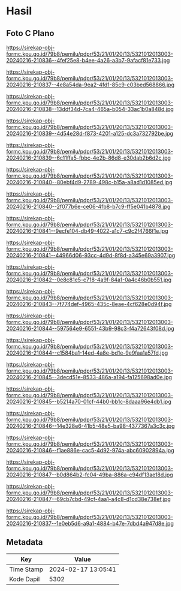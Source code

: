 # Hasil

## Foto C Plano

https://sirekap-obj-formc.kpu.go.id/79b8/pemilu/pdpr/53/21/01/20/13/5321012013003-20240216-210836--4fef25e8-b4ee-4a26-a3b7-9afacf81e733.jpg

https://sirekap-obj-formc.kpu.go.id/79b8/pemilu/pdpr/53/21/01/20/13/5321012013003-20240216-210837--4e8a54da-9ea2-4fd1-85c9-c03bed568866.jpg

https://sirekap-obj-formc.kpu.go.id/79b8/pemilu/pdpr/53/21/01/20/13/5321012013003-20240216-210838--13ddf34d-7ca4-465a-b054-33ac1b0a848d.jpg

https://sirekap-obj-formc.kpu.go.id/79b8/pemilu/pdpr/53/21/01/20/13/5321012013003-20240216-210839--4d54e28d-f873-4201-a125-dc3a732792be.jpg

https://sirekap-obj-formc.kpu.go.id/79b8/pemilu/pdpr/53/21/01/20/13/5321012013003-20240216-210839--6c11ffa5-fbbc-4e2b-86d8-e30dab2b6d2c.jpg

https://sirekap-obj-formc.kpu.go.id/79b8/pemilu/pdpr/53/21/01/20/13/5321012013003-20240216-210840--80ebf4d9-2789-498c-b15a-a8ad1d1085ed.jpg

https://sirekap-obj-formc.kpu.go.id/79b8/pemilu/pdpr/53/21/01/20/13/5321012013003-20240216-210840--2f077b6e-ce06-4fb8-b7c9-ff5e041b4878.jpg

https://sirekap-obj-formc.kpu.go.id/79b8/pemilu/pdpr/53/21/01/20/13/5321012013003-20240216-210841--9ecfe104-db49-4022-a1c7-c9c2f4766f1e.jpg

https://sirekap-obj-formc.kpu.go.id/79b8/pemilu/pdpr/53/21/01/20/13/5321012013003-20240216-210841--44966d06-93cc-4d9d-8f8d-a345e69a3907.jpg

https://sirekap-obj-formc.kpu.go.id/79b8/pemilu/pdpr/53/21/01/20/13/5321012013003-20240216-210842--0e8c81e5-c718-4a9f-84a1-0a4c46b0b551.jpg

https://sirekap-obj-formc.kpu.go.id/79b8/pemilu/pdpr/53/21/01/20/13/5321012013003-20240216-210843--7f774def-4965-435c-8eae-4cf628e0d94f.jpg

https://sirekap-obj-formc.kpu.go.id/79b8/pemilu/pdpr/53/21/01/20/13/5321012013003-20240216-210844--597564e9-6551-43b9-98c3-f4a72643f08d.jpg

https://sirekap-obj-formc.kpu.go.id/79b8/pemilu/pdpr/53/21/01/20/13/5321012013003-20240216-210844--c1584ba1-14ed-4a8e-bd1e-9e9faa1a57fd.jpg

https://sirekap-obj-formc.kpu.go.id/79b8/pemilu/pdpr/53/21/01/20/13/5321012013003-20240216-210845--3decd51e-8533-486a-a194-fa125698ad0e.jpg

https://sirekap-obj-formc.kpu.go.id/79b8/pemilu/pdpr/53/21/01/20/13/5321012013003-20240216-210845--b5214a70-01cf-44b0-bb1c-8daaa96e4db1.jpg

https://sirekap-obj-formc.kpu.go.id/79b8/pemilu/pdpr/53/21/01/20/13/5321012013003-20240216-210846--14e328e6-41b5-48e5-ba98-4377367a3c3c.jpg

https://sirekap-obj-formc.kpu.go.id/79b8/pemilu/pdpr/53/21/01/20/13/5321012013003-20240216-210846--f1ae886e-cac5-4d92-974a-abc60902894a.jpg

https://sirekap-obj-formc.kpu.go.id/79b8/pemilu/pdpr/53/21/01/20/13/5321012013003-20240216-210847--b0d864b2-fc04-49ba-886a-c94df13ae18d.jpg

https://sirekap-obj-formc.kpu.go.id/79b8/pemilu/pdpr/53/21/01/20/13/5321012013003-20240216-210847--69cb7cbd-49cf-4aa1-a4c8-d1cd38e738ef.jpg

https://sirekap-obj-formc.kpu.go.id/79b8/pemilu/pdpr/53/21/01/20/13/5321012013003-20240216-210837--1e0eb5d6-a9a1-4884-b47e-7dbd4a947d8e.jpg


## Metadata

| Key        | Value               |
| ---------- | ------------------- |
| Time Stamp | 2024-02-17 13:05:41 |
| Kode Dapil | 5302                |



